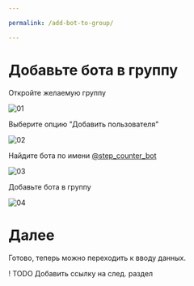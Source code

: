 ```yaml
---

permalink: /add-bot-to-group/

---
```


# Добавьте бота в группу

Откройте желаемую группу

![01](./img/demo/add-bot-to-group/01-fresh-group.png)

Выберите опцию "Добавить пользователя"

![02](./img/demo/add-bot-to-group/02-find-bot.png)

Найдите бота по имени [@step_counter_bot](https://t.me/step_counter_bot)

![03](./img/demo/add-bot-to-group/03-confirm.png)

Добавьте бота в группу

![04](./img/demo/add-bot-to-group/04-done.png)

# Далее

Готово, теперь можно переходить к вводу данных.

! TODO Добавить ссылку на след. раздел
